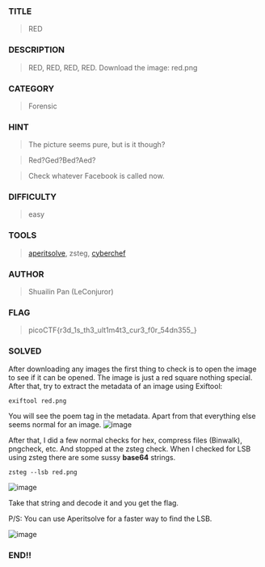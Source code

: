 ### TITLE
>RED
### DESCRIPTION
> RED, RED, RED, RED. Download the image: red.png

### CATEGORY
> Forensic
### HINT
> The picture seems pure, but is it though?

> Red?Ged?Bed?Aed?

> Check whatever Facebook is called now.
### DIFFICULTY
>easy
### TOOLS
> [aperitsolve](https://www.aperisolve.com/), zsteg, [cyberchef](https://cyberchef.org/)
### AUTHOR
> Shuailin Pan (LeConjuror)
### FLAG
> picoCTF{r3d_1s_th3_ult1m4t3_cur3_f0r_54dn355_}
### SOLVED
After downloading any images the first thing to check is to open the image to see if it can be opened. The image is just a red square nothing special. After that, try to extract the metadata of an image using Exiftool:
```
exiftool red.png
```
You will see the poem tag in the metadata. Apart from that everything else seems normal for an image.
![image](https://github.com/user-attachments/assets/4215c25a-102b-4a8d-ad5d-68b97f4f8ef1)

After that, I did a few normal checks for hex, compress files (Binwalk), pngcheck, etc. And stopped at the zsteg check. When I checked for LSB using zsteg there are some sussy __base64__ strings.
```
zsteg --lsb red.png
```

![image](https://github.com/user-attachments/assets/f87e53b6-4c94-41a0-b1eb-78b08591692d)

Take that string and decode it and you get the flag.

P/S: You can use Aperitsolve for a faster way to find the LSB.

![image](https://github.com/user-attachments/assets/7011b1af-b86b-4357-bea9-8e6fc2f737e6)

### END!!

